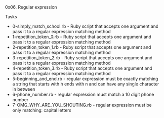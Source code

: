 0x06. Regular expression

Tasks
- 0-simply_match_school.rb - Ruby script that accepts one argument and pass it to a regular expression matching method
- 1-repetition_token_0.rb - Ruby script that accepts one argument and pass it to a regular expression matching method
- 2-repetition_token_1.rb - Ruby script that accepts one argument and pass it to a regular expression matching method
- 3-repetition_token_2.rb - Ruby script that accepts one argument and pass it to a regular expression matching method
- 4-repetition_token_3.rb - Ruby script that accepts one argument and pass it to a regular expression matching method
- 5-beginning_and_end.rb - regular expression must be exactly matching a string that starts with h ends with n and can have any single character in between
- 6-phone_number.rb - regular expression must match a 10 digit phone number
- 7-OMG_WHY_ARE_YOU_SHOUTING.rb - regular expression must be only matching: capital letters
